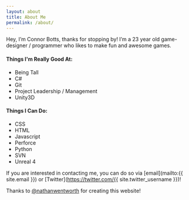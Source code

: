```yaml
---
layout: about
title: About Me
permalink: /about/
---
```

Hey, I’m Connor Botts, thanks for stopping by! I’m a 23 year old game-designer / programmer who likes to make fun and awesome games.

#### Things I'm Really Good At:
* Being Tall
* C#
* Git
* Project Leadership / Management
* Unity3D

#### Things I Can Do:
* CSS
* HTML
* Javascript
* Perforce
* Python
* SVN
* Unreal 4

If you are interested in contacting me, you can do so via [email](mailto:{{ site.email }}) or [Twitter](https://twitter.com/{{ site.twitter_username }})!

Thanks to [@nathanwentworth](https://twitter.com/nathanwentworth) for creating this website!

<!-- Please publish -->